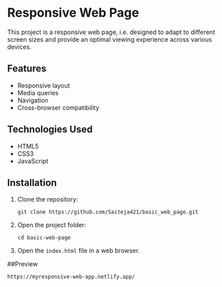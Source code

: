 # Responsive Web Page

This project is a responsive web page, i.e. designed to adapt to different screen sizes and provide an optimal viewing experience across various devices.

## Features

- Responsive layout
- Media queries
- Navigation
- Cross-browser compatibility

## Technologies Used

- HTML5
- CSS3
- JavaScript

## Installation

1. Clone the repository:

   ```
   git clone https://github.com/Saiteja421/basic_web_page.git
   ```

2. Open the project folder:

   ```
   cd basic-web-page
   ```

3. Open the `index.html` file in a web browser.

##Preview
   ```
   https://myresponsive-web-app.netlify.app/
   ```
